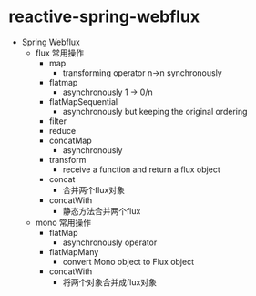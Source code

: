 # reactive-spring-webflux
* Spring Webflux
  * flux 常用操作
    * map
      * transforming operator n->n synchronously
    * flatmap
      * asynchronously 1 -> 0/n
    * flatMapSequential
      * asynchronously but keeping the original ordering
    * filter
    * reduce
    * concatMap
      * asynchronously
    * transform
      * receive a function and return a flux object
    * concat
      * 合并两个flux对象
    * concatWith
      * 静态方法合并两个flux
  * mono 常用操作
    * flatMap
      * asynchronously operator
    * flatMapMany
      * convert Mono object to Flux object
    * concatWith
      * 将两个对象合并成flux对象
